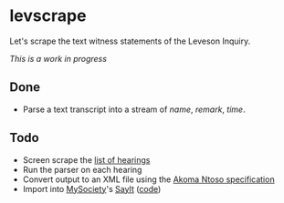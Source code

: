 levscrape
=========

Let's scrape the text witness statements of the Leveson Inquiry.

_This is a work in progress_

Done
----

* Parse a text transcript into a stream of _name_, _remark_, _time_.

Todo
----

* Screen scrape the [list of hearings](http://www.levesoninquiry.org.uk/hearings/)
* Run the parser on each hearing
* Convert output to an XML file using the [Akoma Ntoso specification](http://www.akomantoso.org/akoma-ntoso-in-detail/schema-1)
* Import into [MySociety](http://www.mysociety.org/)'s [SayIt](http://sayit.staging.mysociety.org/) ([code](https://github.com/mysociety/sayit))
